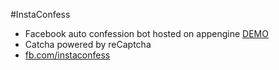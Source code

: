 #InstaConfess

+ Facebook auto confession bot hosted on appengine [DEMO](http://instaconfession.appspot.com)
+ Catcha powered by reCaptcha
+ [fb.com/instaconfess](http://fb.com/instaconfess)